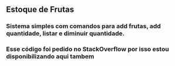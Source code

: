 ## Estoque de Frutas

### Sistema simples com comandos para add frutas, add quantidade, listar e diminuir quantidade. 

### Esse código foi pedido no StackOverflow por isso estou disponibilizando aqui tambem